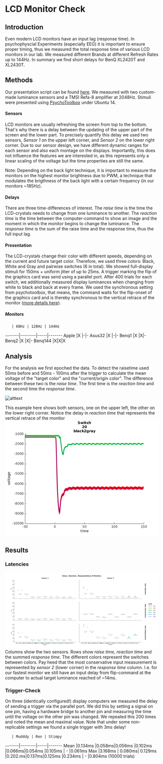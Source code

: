# LCD Monitor Check

## Introduction

Even modern LCD monitors have an input lag (response time). In psychophyscial Experiments (especially EEG) it is important to ensure proper timing, thus we measured the total response time of various LCD monitors in our lab. We measured different Brands at different Refresh Rates up to 144Hz. In summary we find short delays for BenQ XL2420T and XL2430T.


## Methods

Our presentation script can be found [here](./code/trigger_test_rdy.m). We measured with two custom-made luminance sensors and a TMSI Refa-8 amplifier at 2048Hz. Stimuli were presented using [PsychoToolbox](http://psychtoolbox.org/) under Ubuntu 14.

#### Sensors
LCD monitors are usually refreshing the screen from top to the bottom. That's why there is a delay between the updating of the upper part of the screen and the lower part. To precisely quantify this delay we used two sensors, *Sensor 1* on the upper left corner, and *Sensor 2* on the lower right corner.
Due to our sensor design, we have different dynamic ranges for each sensor and also each montage on the displays. Importantly, this does not influence the features we are interested in, as this represents only a linear scaling of the voltage but the time properties are still the same.

Note: Depending on the back light technique, it is important to measure the monitors on the highest monitor brightness due to PWM, a technique that modulates the brigthness of the back light with a certain frequency (in our monitors ~185Hz). 

#### Delays
There are three time-differences of interest.
The *raise time* is the time the LCD-crystals needs to change from one luminance to another.
The *reaction time* is the time between the computer-command to show an image and the moment in which the monitor begins to change the luminance.
The *response time* is the sum of the raise time and the response time, thus the full input lag.

#### Presentation 
The LCD-crystals change their color with different speeds, depending on the current and future target color. Therefore, we used three colors: Black, White and Gray and pairwise switches (6 in total). We showed full-display stimuli for 150ms + uniform jitter of up to 25ms. A trigger marking the flip of the graphics card was send using a parallel port.
After 400 trials for each switch, we additionally measured display luminances when changing from white to black and back at every frame.
We used the synchronous setting from psychotoolbox, that means, the command waits for the flip-onset of the graphics card and is thereby synchronous to the vertical retrace of the monitor ([more details here](http://docs.psychtoolbox.org/Flip)).

##### Monitors
       | 60Hz | 120Hz | 144Hz
-------|--------|-----|-------
Apple   |X |-|-
Asus32  |X |-|-
Benq1   |X |X|-
Benq2   |X |X|-
Benq144 |X|X|X


## Analysis
For the analysis we first epoched the data. To detect the raisetime used 50ms before and 50ms - 100ms after the trigger to calculate the mean voltage of the "target color" and the "current/origin color". The difference between these two is the *raise time*. The first time is the *reaction time* and the second time the *response time*.

![alttext](./doc/switch1.png)       

This example here shows both sensors, one on the upper left, the other on the lower right corner. Notice the delay in *reaction time* that represents the vertical retrace of the monitor
![alttext](./doc/switchExample.png)       

## Results

### Latencies
![SwitchExample](./doc/lcdlumFinal.png)
Columns show the two sensors. Rows show *raise time*, *reaction time* and the summed *response time*. The different colors represent the switches between colors. Pay heed that the most conservative input measurement is represented by *sensor 2* (lower corner) in the *response time* column. I.e. for our fastest monitor we still have an input delay from flip-command at the computer to actual target luminance reached of ~14ms.

### Trigger-Check

On three (identically configured!) display computers we measured the delay of sending a trigger via the parallel port. We did this by setting a signal on one pin, having a hardware bridge to another pin and measuring the time until the voltage on the other pin was changed. We repeated this 200 times and noted the mean and maximal value.
Note that under some non-replicable settings we found a single trigger with 3ms delay!

       | Mudddy | Ren | Stimpy
-------|--------|-----|-------
Mean   |0.134ms |0.058ms|0.056ms
       |0.102ms |0.066ms|0.054ms
       |0.105ms |   -   |0.061ms
Max    |3.168ms | 0.080ms| 0.129ms
       |0.202.ms|0.137ms|0.125ms
       |0.234ms |   -   |0.804ms (10000 trials)
